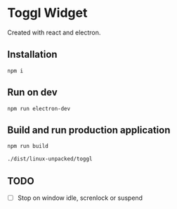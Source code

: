 # Toggl Widget

Created with react and electron.

## Installation

`npm i`

## Run on dev

`npm run electron-dev`

## Build and run production application

```sh
npm run build

./dist/linux-unpacked/toggl
```

## TODO

- [ ] Stop on window idle, screnlock or suspend